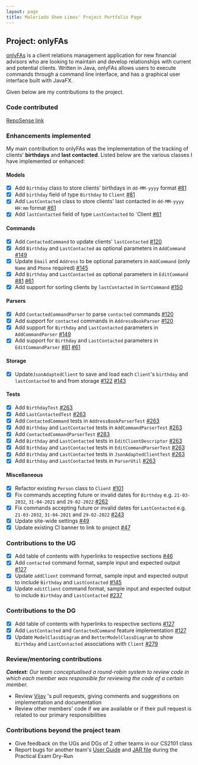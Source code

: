 ```yaml
---
layout: page
title: Maleriado Shem Limos' Project Portfolio Page
---
```


## Project: onlyFAs
[onlyFAs](https://github.com/AY2122S2-CS2103T-W13-4/tp) is a client relations management application for new financial advisors who are looking to maintain and develop relationships with current and potential clients. Written in Java, onlyFAs allows users to execute commands through a command line interface, and has a graphical user interface built with JavaFX.

Given below are my contributions to the project.

### Code contributed
[RepoSense link](https://nus-cs2103-ay2122s2.github.io/tp-dashboard/?search=sheimoria&breakdown=true)

### Enhancements implemented
My main contribution to onlyFAs was the implementation of the tracking of clients' **birthdays** and **last contacted**. Listed below are the various classes I have implemented or enhanced:

#### Models
- [x] Add `Birthday` class to store clients' birthdays in `dd-MM-yyyy` format [#81](https://github.com/AY2122S2-CS2103T-W13-4/tp/pull/81)
- [x] Add `birthday` field of type `Birthday` to `Client` [#81](https://github.com/AY2122S2-CS2103T-W13-4/tp/pull/81)
- [x] Add `LastContacted` class to store clients' last contacted in `dd-MM-yyyy HH:mm` format [#61](https://github.com/AY2122S2-CS2103T-W13-4/tp/pull/61)
- [x] Add `lastContacted` field of type `LastContacted` to `Client [#61](https://github.com/AY2122S2-CS2103T-W13-4/tp/pull/61)

#### Commands
- [x] Add `ContactedCommand` to update clients' `lastContacted` [#120](https://github.com/AY2122S2-CS2103T-W13-4/tp/pull/120)
- [x] Add `Birthday` and `LastContacted` as optional parameters in `AddCommand` [#149](https://github.com/AY2122S2-CS2103T-W13-4/tp/pull/149)
- [x] Update `Email` and `Address` to be optional parameters in `AddCommand` (only `Name` and `Phone` required) [#145](https://github.com/AY2122S2-CS2103T-W13-4/tp/pull/145)
- [x] Add `Birthday` and `LastContacted` as optional parameters in `EditCommand` [#81](https://github.com/AY2122S2-CS2103T-W13-4/tp/pull/81) [#61](https://github.com/AY2122S2-CS2103T-W13-4/tp/pull/61)
- [x] Add support for sorting clients by `lastContacted` in `SortCommand` [#150](https://github.com/AY2122S2-CS2103T-W13-4/tp/pull/150)

#### Parsers
- [x] Add `ContactedCommandParser` to parse `contacted` commands [#120](https://github.com/AY2122S2-CS2103T-W13-4/tp/pull/120)
- [x] Add support for `contacted` commands in `AddressBookParser` [#120](https://github.com/AY2122S2-CS2103T-W13-4/tp/pull/120)
- [x] Add support for `Birthday` and `LastContacted` parameters in `AddCommandParser` [#149](https://github.com/AY2122S2-CS2103T-W13-4/tp/pull/149)
- [x] Add support for `Birthday` and `LastContacted` parameters in `EditCommandParser` [#81](https://github.com/AY2122S2-CS2103T-W13-4/tp/pull/81) [#61](https://github.com/AY2122S2-CS2103T-W13-4/tp/pull/61)

#### Storage
- [x] Update`JsonAdaptedClient` to save and load each `Client`'s `birthday` and `lastContacted` to and from storage [#122](https://github.com/AY2122S2-CS2103T-W13-4/tp/pull/122) [#143](https://github.com/AY2122S2-CS2103T-W13-4/tp/pull/143)

#### Tests
- [x] Add `BirthdayTest` [#263](https://github.com/AY2122S2-CS2103T-W13-4/tp/pull/263)
- [x] Add `LastContactedTest` [#263](https://github.com/AY2122S2-CS2103T-W13-4/tp/pull/263)
- [x] Add `ContactedCommand` tests in `AddressBookParserTest` [#263](https://github.com/AY2122S2-CS2103T-W13-4/tp/pull/263)
- [x] Add `Birthday` and `LastContacted` tests in `AddCommandParserTest` [#263](https://github.com/AY2122S2-CS2103T-W13-4/tp/pull/263)
- [x] Add `ContactedCommandParserTest` [#283](https://github.com/AY2122S2-CS2103T-W13-4/tp/pull/283)
- [x] Add `Birthday` and `LastContacted` tests in `EditClientDescriptor` [#263](https://github.com/AY2122S2-CS2103T-W13-4/tp/pull/263)
- [x] Add `Birthday` and `LastContacted` tests in `EditCommandParserTest` [#263](https://github.com/AY2122S2-CS2103T-W13-4/tp/pull/263)
- [x] Add `Birthday` and `LastContacted` tests in `JsonAdaptedClientTest` [#263](https://github.com/AY2122S2-CS2103T-W13-4/tp/pull/263)
- [x] Add `Birthday` and `LastContacted` tests in `ParserUtil` [#263](https://github.com/AY2122S2-CS2103T-W13-4/tp/pull/263)

#### Miscellaneous
- [x] Refactor existing `Person` class to `Client` [#101](https://github.com/AY2122S2-CS2103T-W13-4/tp/pull/101)
- [x] Fix commands accepting future or invalid dates for `Birthday` e.g. `21-03-2032`, `31-04-2021` and `29-02-2022` [#262](https://github.com/AY2122S2-CS2103T-W13-4/tp/pull/262)
- [x] Fix commands accepting future or invalid dates for `LastContacted` e.g. `21-03-2032`, `31-04-2021` and `29-02-2022` [#243](https://github.com/AY2122S2-CS2103T-W13-4/tp/pull/243)
- [x] Update site-wide settings [#49](https://github.com/AY2122S2-CS2103T-W13-4/tp/pull/49/files)
- [x] Update existing CI banner to link to project [#47](https://github.com/AY2122S2-CS2103T-W13-4/tp/pull/47/files)

### Contributions to the UG
- [x] Add table of contents with hyperlinks to respective sections [#46](https://github.com/AY2122S2-CS2103T-W13-4/tp/pull/46)
- [x] Add `contacted` command format, sample input and expected output [#127](https://github.com/AY2122S2-CS2103T-W13-4/tp/pull/127)
- [x] Update `addClient` command format, sample input and expected output to include `Birthday` and `LastContacted` [#145](https://github.com/AY2122S2-CS2103T-W13-4/tp/pull/145)
- [x] Update `editClient` command format, sample input and expected output to include `Birthday` and `LastContacted` [#237](https://github.com/AY2122S2-CS2103T-W13-4/tp/pull/237)

### Contributions to the DG
- [x] Add table of contents with hyperlinks to respective sections [#127](https://github.com/AY2122S2-CS2103T-W13-4/tp/pull/127)
- [x] Add `LastContacted` and `ContactedCommand` feature implementation [#127](https://github.com/AY2122S2-CS2103T-W13-4/tp/pull/127)
- [x] Update `ModelClassDiagram` and `BetterModelClassDiagram` to show `Birthday` and `LastContacted` associations with `Client` [#279](https://github.com/AY2122S2-CS2103T-W13-4/tp/pull/279)
  
### Review/mentoring contributions

_**Context:** Our team conceptualised a round-robin system to review code in which each member was responsible for reviewing the code of a certain member._

- Review [Vijay](https://github.com/AY2122S2-CS2103T-W13-4/tp/pulls?q=is%3Apr+is%3Aclosed+author%3Amyc37) 's pull requests, giving comments and suggestions on implementation and documentation
- Review other members' code if we are available or if their pull request is related to our primary responsibilities

### Contributions beyond the project team
- Give feedback on the UGs and DGs of 2 other teams in our CS2101 class
- Report bugs for another team's [User Guide](https://ay2122s2-cs2103-f09-4.github.io/tp/UserGuide.html) and [JAR file](https://github.com/AY2122S2-CS2103-F09-4/tp/releases) during the Practical Exam Dry-Run